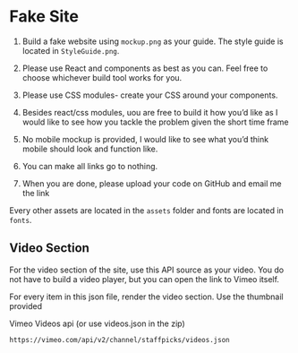 # Fake Site

1. Build a fake website using `mockup.png` as your guide. The style guide is located in `StyleGuide.png`.
2. Please use React and components as best as you can. Feel free to choose whichever build tool works for you.
3. Please use CSS modules- create your CSS around your components.
4. Besides react/css modules, uou are free to build it how you’d like as I would like to see how you tackle the problem given the short time frame

5. No mobile mockup is provided, I would like to see what you’d think mobile should look and function like. 
6. You can make all links go to nothing. 
7. When you are done, please upload your code on GitHub and email me the link

Every other assets are located in the `assets` folder and fonts are located in `fonts`.

## Video Section

For the video section of the site, use this API source as your video. You do not have to build a video player, but you can open the link to Vimeo itself.

For every item in this json file, render the video section. Use the thumbnail provided

Vimeo Videos api (or use videos.json in the zip)

```
https://vimeo.com/api/v2/channel/staffpicks/videos.json
```

